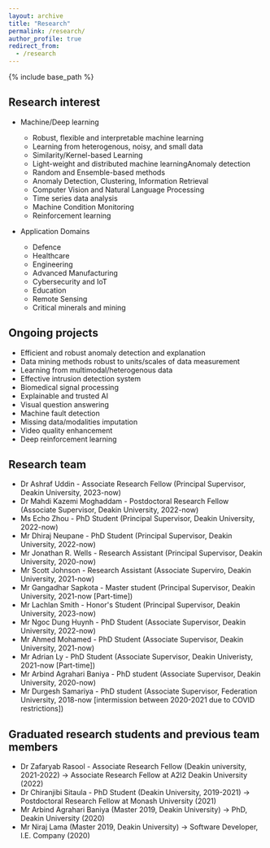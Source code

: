 ```yaml
---
layout: archive
title: "Research"
permalink: /research/
author_profile: true
redirect_from:
  - /research
---
```


{% include base_path %}

Research interest
-----------------
* Machine/Deep learning
  * Robust, flexible and interpretable machine learning
  * Learning from heterogenous, noisy, and small data
  * Similarity/Kernel-based Learning
  * Light-weight and distributed machine learningAnomaly detection
  * Random and Ensemble-based methods
  * Anomaly Detection, Clustering, Information Retrieval
  * Computer Vision and Natural Language Processing
  * Time series data analysis
  * Machine Condition Monitoring
  * Reinforcement learning

* Application Domains
  * Defence 
  * Healthcare
  * Engineering
  * Advanced Manufacturing
  * Cybersecurity and IoT
  * Education
  * Remote Sensing
  * Critical minerals and mining


Ongoing projects
----------------
* Efficient and robust anomaly detection and explanation
* Data mining methods robust to units/scales of data measurement
* Learning from multimodal/heterogenous data
* Effective intrusion detection system
* Biomedical signal processing
* Explainable and trusted AI
* Visual question answering
* Machine fault detection
* Missing data/modalities imputation
* Video quality enhancement
* Deep reinforcement learning

Research team
--------------
* Dr Ashraf Uddin - Associate Research Fellow (Principal Supervisor, Deakin University, 2023-now)
* Dr Mahdi Kazemi Moghaddam - Postdoctoral Research Fellow (Associate Supervisor, Deakin University, 2022-now)
* Ms Echo Zhou - PhD Student (Principal Supervisor, Deakin University, 2022-now) 
* Mr Dhiraj Neupane - PhD Student (Principal Supervisor, Deakin University, 2022-now)  
* Mr Jonathan R. Wells - Research Assistant (Principal Supervisor, Deakin University, 2020-now)
* Mr Scott Johnson - Research Assistant (Associate Superviro, Deakin University, 2021-now)
* Mr Gangadhar Sapkota - Master student (Principal Supervisor, Deakin University, 2021-now [Part-time])
* Mr Lachlan Smith - Honor's Student (Principal Supervisor, Deakin University, 2023-now)
* Mr Ngoc Dung Huynh - PhD Student (Associate Supervisor, Deakin University, 2022-now) 
* Mr Ahmed Mohamed - PhD Student (Associate Supervisor, Deakin University, 2021-now)
* Mr Adrian Ly - PhD Student (Associate Supervisor, Deakin Univeristy, 2021-now [Part-time])
* Mr Arbind Agrahari Baniya - PhD student (Associate Supervisor, Deakin University, 2020-now)
* Mr Durgesh Samariya - PhD student (Associate Supervisor, Federation University, 2018-now [intermission between 2020-2021 due to COVID restrictions])

Graduated research students and previous team members
-----------------------------------------------------
* Dr Zafaryab Rasool - Associate Research Fellow (Deakin university, 2021-2022) -> Associate Research Fellow at A2I2 Deakin University (2022)
* Dr Chiranjibi Sitaula - PhD Student (Deakin University, 2019-2021) -> Postdoctoral Research Fellow at Monash University (2021)
* Mr Arbind Agrahari Baniya (Master 2019, Deakin University) -> PhD, Deakin University (2020)
* Mr Niraj Lama (Master 2019, Deakin University) -> Software Developer, I.E. Company (2020)
